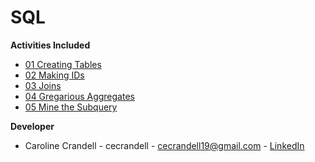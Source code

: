 # SQL

**Activities Included**

- [01 Creating Tables](/Code%20Samples/SQL/01%20Creating%20Tables)
- [02 Making IDs](/Code%20Samples/SQL/02%20Making%20IDs)
- [03 Joins](/Code%20Samples/SQL/03%20Joins)
- [04 Gregarious Aggregates](/Code%20Samples/SQL/04%20Gregarious%20Aggregates)
- [05 Mine the Subquery](/Code%20Samples/SQL/05%20Mine%20the%20Subquery)

**Developer**

- Caroline Crandell - cecrandell - cecrandell19@gmail.com - [LinkedIn](https://www.linkedin.com/in/carolinecrandell/)
